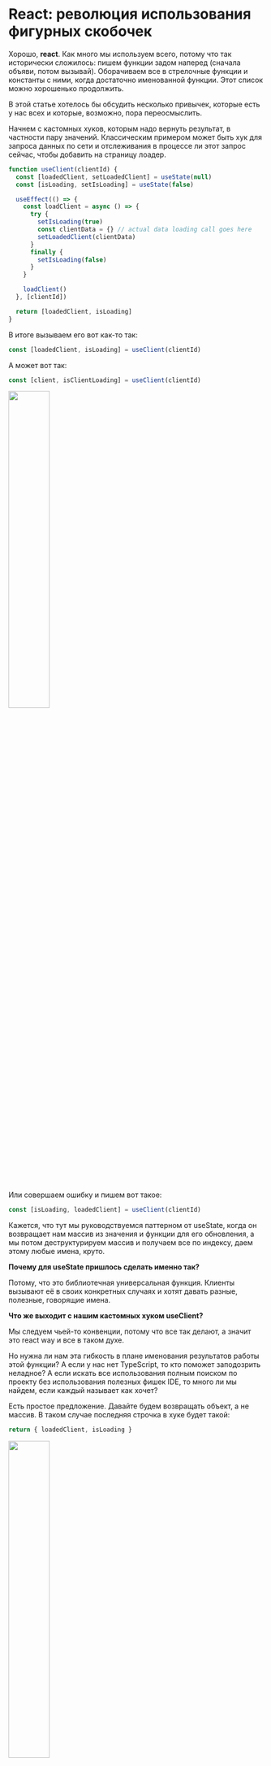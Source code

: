 # React: революция использования фигурных скобочек

Хорошо, **react**. Как много мы используем всего, потому что так исторически сложилось: пишем функции задом наперед (сначала объяви, потом вызывай). Оборачиваем все в стрелочные функции и константы с ними, когда достаточно именованной функции. Этот список можно хорошенько продолжить.

В этой статье хотелось бы обсудить несколько привычек, которые есть у нас всех и которые, возможно, пора переосмыслить.

Начнем с кастомных хуков, которым надо вернуть результат, в частности пару значений. Классическим примером может быть хук для запроса данных по сети и отслеживания в процессе ли этот запрос сейчас, чтобы добавить на страницу лоадер.

```javascript
function useClient(clientId) {
  const [loadedClient, setLoadedClient] = useState(null)
  const [isLoading, setIsLoading] = useState(false)

  useEffect(() => {
    const loadClient = async () => {
      try {
        setIsLoading(true)
        const clientData = {} // actual data loading call goes here
        setLoadedClient(clientData)
      }
      finally {
        setIsLoading(false)
      }
    }

    loadClient()
  }, [clientId])

  return [loadedClient, isLoading]
}
```

В итоге вызываем его вот как-то так:

```javascript
const [loadedClient, isLoading] = useClient(clientId)
```

А может вот так:

```javascript
const [client, isClientLoading] = useClient(clientId)
```

<p>
  <img src="images/panda-1.png" width="40%">
</p>



Или совершаем ошибку и пишем вот такое:

```javascript
const [isLoading, loadedClient] = useClient(clientId)
```

Кажется, что тут мы руководствуемся паттерном от useState, когда он возвращает нам массив из значения и функции для его обновления, а мы потом деструктурируем массив и получаем все по индексу, даем этому любые имена, круто.

**Почему для useState пришлось сделать именно так?**

Потому, что это библиотечная универсальная функция. Клиенты вызывают её в своих конкретных случаях и хотят давать разные, полезные, говорящие имена.

**Что же выходит с нашим кастомных хуком useClient?**

Мы следуем чьей-то конвенции, потому что все так делают, а значит это react way и все в таком духе.

Но нужна ли нам эта гибкость в плане именования результатов работы этой функции? А если у нас нет TypeScript, то кто поможет заподозрить неладное? А если искать все использования полным поиском по проекту без использования полезных фишек IDE, то много ли мы найдем, если каждый называет как хочет?

Есть простое предложение. Давайте будем возвращать объект, а не массив. В таком случае последняя строчка в хуке будет такой:

```javascript
return { loadedClient, isLoading }
```

<p>
  <img src="images/panda-2.png" width="40%">
</p>
А использовать будем уже так:

```javascript
const { loadedClient, isLoading } = useClient(clientId)
```

Или так:

```javascript
const { isLoading, loadedClient } = useClient(clientId)
```

А вот так уже нельзя, а может даже линтер или ещё какой зверь нам подскажет, что тут ошибка:

```javascript
const { loading, c } = useClient(clientId)
```

### Какие основные выводы по этому примеру:

1. Изменение в коде минимальное и никак не влияет на сложность решения.

2. Относительно большая типобезопасность нашего кода.

3. Все те же плюшки деструктуризации, только не на массивах, а на объектах.

4. Можно безопасно рефакторить код: переставлять местами возвращаемые проперти внутри хука и в местах использования. Ведь порядок больше не важен, в отличии от деструктуризации массивов.

Двинемся дальше к более-менее **незыблемому правилу**: если из модуля экспортируется только что-то одно, нужно использовать дефолтовый экспорт.


<p>
<img src="images/panda-3.png"width="40%" />
</p>

Как это может выглядеть в плане самого модуля:

```javascript
export default function myFancyFunction() {}
```

или:

```javascript
function myFancyFunction() {}
export default myFancyFunction
```

или же:

```javascript
const myFancyFunction = () => {}
export default myFancyFunction
```

И если мы такой модуль попробуем где-то использовать, то скорее всего напишем это так:

```javascript
import myFancyFunction from './my-fancy-function'
```

А если нас невзлюбили, то будут импортировать так:

```javascript
import myFancy from './my-fancy-function'
```

<p><p align="right">
  <img src="images/panda-4.png" width="40%">
</p>

В целом уже должно вырисовываться, к чему мы идём. А именно к тому же, что и в первом примере: мы возвращаем что-то, что может называться клиентом как угодно. И если мы не разрабатываем npm-пакет, а работаем в рамках одного репозитория над проектом, то то ли этого, чего мы хотим? Этакой гибкости?

Возможно, пора попрать постулат, гласящий, что использование дефолтового экспорта для единофункцевого модуля это маст.

**Именованный экспорт, настало твоё время!** Давайте использовать тебя всегда.

В таком случае получаем:

```javascript
export {
  myFancyFunction,
}

function myFancyFunction() {}
```

<p align="right">
  <img src="images/panda-5.png" width="40%">
</p>

И тогда импортируем так:

```javascript
import {
  myFancyFunction,
} from './my-fancy-function'
```

**Интересный момент:** если всегда использовать именованный экспорт, то добавление новой экспортируемой из модуля функции обходится, по сути, бесплатно.

<p>
  <img src="images/panda-6.png"  width="40%" >
</p>

А ещё мы постепенно начинаем переходить к многострочной деструктуризации. Когда одна штука идёт на своей собственной строке и **обязательно** кончается запятой. Но зачем? Ведь запятая для последнего элемента не обязательна. В целом, при многострочной деструктуризации получается больше строк кода.

<p align="right">
  <img src="images/panda-7.png" width="40%">
</p>

**Note:** в VSCode есть странное поведение - не всегда дефолтовый экспорт нормально переименовывается силами IDE. Может у нас что-то не так, а может что-то просто сложнее сделать для дефолтовых экспортов. С именованными проблем пока не замечено.

<p>
  <img src="images/panda-8.png"  width="40%">
</p>

Есть несколько причин делать именно так везде, где есть деструктуризация объекта или ее подобие, как в случае с именованными импортами:

1. Чистая история комитов в гите, когда надо добавить новое проперти или экспортировать новую функцию.

.картинка.

2. Можно создавать новый код на основе старого быстрее чем когда-либо. Копируешь предыдущую строчку, хоп, и вот у тебя такая же новая, её переименовываешь.

<p align="right">
  <img src="images/panda-9.png" width="40%">
</p>

**Какую ещё интересную штуку можно попробовать добавить к этому пиршеству фигурных скобок?** А вот добавим-ка сюда [RORO](https://www.tinyblog.dev/blog/2020-07-13-javascript-roro-pattern/) паттерн (Request Object Response Object). Иными словами, передаем аргументы всегда в виде объекта, даже для одного параметра. Всегда возвращаем результат в виде объекта.

<p>
  <img src="images/panda-10.png"  width="40%">
</p>

____

### Попробуем объединить все, что у нас было в нашем кастомном хуке и посмотреть, что вышло

```javascript
export {
  useClient,
}

function useClient({
  clientId,
}) {
  const [loadedClient, setLoadedClient] = useState(null)
  const [isLoading, setIsLoading] = useState(false)

  useEffect(() => {
    const loadClient = async () => {
      try {
        setIsLoading(true)
        const clientData = {} // actual data loading call goes here
        setLoadedClient(clientData)
      }
      finally {
        setIsLoading(false)
      }
    }

    loadClient()
  }, [clientId])

  return {
    loadedClient, 
    isLoading,
  }
}
```

И использование:

```javascript
import {
  useClient,
} from './useClient'

const {
  loadedClient,
  isLoading,
} = useClient({
  clientId,
})
```

____

### Выводы

В целом, как оказалось, статья вовсе и не про React. Этот подход применим к любому ES6+ коду, написанному на JavaScript. Просто на примере кастомных хуков реакта проще проиллюстрировать ценность.

Сами мы повсеместно применяем такой подход (ну ладно, вот-вот начнем). Есть одно разумное исключение насчет Response Object из RORO паттерна. Кажется, не всегда имеет смысл все оборачивать в объект - например, стоит ли делать такое для функций, которые возвращают флаги true/false? Возможно это перебор:

```javascript
const {
  areTheyNuts,
} = areTheyNuts()
```

<p align="right">
  <img src="images/panda-11.png" width="40%">
</p>

Что касается повсеместного возвращения объектов в качестве результатов функций, мы не определились окончательно. Возможно, стоит практиковать экстремальный вариант на небольшом проекте, когда возвращаем объект всегда, и уже потом командой решать, подходит лично вам такой вариант или нет.

Если делать так и никак иначе:

1. Люди могут не понять. Кажется, это сильно расходится с тем, что люди повторяют в коде как мантру.

<p align="center">
  <img src="images/swim.png" width="40%">
</p>


2. Вы не боитесь расширять сигнатуру функций, добавляя новый аргумент. Вам не нужно перелопачивать весь код. И даже новый аргумент со значением по умолчанию не будет проблемой, в отличии от передачи аргументов по одному, когда все аргументы со значением по умолчанию должны идти в конце.

Раньше:

<p align="center">
  <img src="images/code-1.png" width="70%">
</p>

Теперь:

Здесь мы сможем подставить новый аргумент в середину и не придется ничего менять. Куда захотим, туда и добавим - и нет никаких требований к фиксированному порядку, как с передачей нескольких аргументов.

```javascript
function welcomeClient({
  name,
  phoneNumber = '',
  email,
  company,
  trialVersion = true,
})
```

И вызываем вот так:

```javascript
welcomeClient({
  name: 'Tom',
  phoneNumber: '+79876543210',
  email: 'tom@tourmalinecore.com',
  company: 'Tourmaline Core',
})
```

3. Расширение экспорта модуля опять-таки делается легко, ни один его клиент не будет нуждаться в обновлении. Как импортировали, так и продолжат. 

4. История в Git будет выглядеть чисто и опрятно. Подсвечиваться будет только та строка, которая была действительно изменена, то есть строка с новым проперти результата/проперти объекта входных параметров или новой функцией для экспорта/функцией для импорта.

5. Кажется (это не точно), IDE лучше работают с переименованием свойств объектов и экспортируемых функций модуля, при использовании такого подхода. Хотя VSCode иногда останавливается на полпути и это не то, что вам нужно.

<p align="center">
  <img src="images/code-2.png" width="70%">
</p>

<h6> <b>Случай 1.</b> Если переименовываем функцию в самом модуле, из которого она экспортируется, то это никак не влияет на использования, там по-прежнему то же имя, что и до переименования.</h6>



<p align="center">
  <img src="images/code-3.png" width="70%">

<h6> <b>Случай 2.</b> Если переименовываем проперти объекта во время деструктуризации.</h6> 




<p align="center">
  <img src="images/code-4.png" width="70%">
</p>

<h6> <b>Случай 3.</b> Если переименовываем функцию в том месте, где она импортируется, то это никак не влияет на ее имя в модуле, из которого она экспортируется.</h6>

Получается обратно совместимое изменение, но обычно нам нужно переименовать во всех местах сразу, что неудобно.

**P.S.**: Кстати, если вы используете ESLint или Prettier, то чуда не произойдет, предлагаемое многострочное форматирование до сих пор не реализовано. Отличный кандидат на контрибьюшен, на момент публикации прошло всего лет 6 
https://github.com/prettier/prettier/issues/2550.

<p align="center">
  <img src="images/cat.png" width="30%">
</p>
____

Автор: Шинкарев Александр

Вычитка и фидбек: Чекина Екатерина, Ясновский Андрей, Ядрышникова Мария

Оформление статьи: Ковыляева Анастасия, Тупикина Анастасия